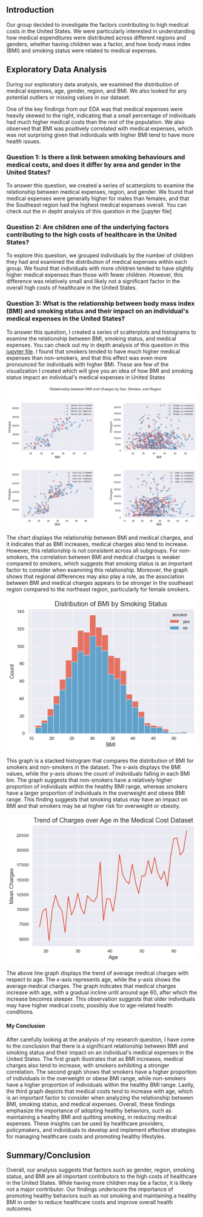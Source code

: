 ## Introduction
Our group decided to investigate the factors contributing to high medical costs in the United States. We were particularly interested in understanding how medical expenditures were distributed across different regions and genders, whether having children was a factor, and how body mass index (BMI) and smoking status were related to medical expenses.

## Exploratory Data Analysis
During our exploratory data analysis, we examined the distribution of medical expenses, age, gender, region, and BMI. We also looked for any potential outliers or missing values in our dataset.

One of the key findings from our EDA was that medical expenses were heavily skewed to the right, indicating that a small percentage of individuals had much higher medical costs than the rest of the population. We also observed that BMI was positively correlated with medical expenses, which was not surprising given that individuals with higher BMI tend to have more health issues.

### Question 1: Is there a link between smoking behaviours and medical costs, and does it differ by area and gender in the United States?
To answer this question, we created a series of scatterplots to examine the relationship between medical expenses, region, and gender. We found that medical expenses were generally higher for males than females, and that the Southeast region had the highest medical expenses overall. You can check out the in depht analysis of this question in the [jupyter file]

### Question 2: Are children one of the underlying factors contributing to the high costs of healthcare in the United States?
To explore this question, we grouped individuals by the number of children they had and examined the distribution of medical expenses within each group. We found that individuals with more children tended to have slightly higher medical expenses than those with fewer children. However, this difference was relatively small and likely not a significant factor in the overall high costs of healthcare in the United States.

### **Question 3: What is the relationship between body mass index (BMI) and smoking status and their impact on an individual's medical expenses in the United States?**
To answer this question, I created a series of scatterplots and histograms to examine the relationship between BMI, smoking status, and medical expenses. You can check out my in depth analysis of this question in this [jupyter file](/analysis/analysis3.ipynb). I found that smokers tended to have much higher medical expenses than non-smokers, and that this effect was even more pronounced for individuals with higher BMI. These are few of the visualization I created which will give you an idea of how BMI and smoking status impact an individual's medical expenses in United States



![Relationship between BMI and Charges by Sex, Smoker, and Region](/images/relationship_bw_bmi_charges.png)

The chart displays the relationship between BMI and medical charges, and it indicates that as BMI increases, medical charges also tend to increase. However, this relationship is not consistent across all subgroups. For non-smokers, the correlation between BMI and medical charges is weaker compared to smokers, which suggests that smoking status is an important factor to consider when examining this relationship. Moreover, the graph shows that regional differences may also play a role, as the association between BMI and medical charges appears to be stronger in the southeast region compared to the northeast region, particularly for female smokers.

![Distribution of BMI by smoking status](/images/distribution_of_bmi_by_smoking_status.png)

This graph is a stacked histogram that compares the distribution of BMI for smokers and non-smokers in the dataset. The x-axis displays the BMI values, while the y-axis shows the count of individuals falling in each BMI bin. The graph suggests that non-smokers have a relatively higher proportion of individuals within the healthy BMI range, whereas smokers have a larger proportion of individuals in the overweight and obese BMI range. This finding suggests that smoking status may have an impact on BMI and that smokers may be at higher risk for overweight or obesity.

![Trend of Charges over Age in the Medical Cost Dataset](/images/trend_of_charges_over_age.png)

The above line graph displays the trend of average medical charges with respect to age. The x-axis represents age, while the y-axis shows the average medical charges. The graph indicates that medical charges increase with age, with a gradual incline until around age 60, after which the increase becomes steeper. This observation suggests that older individuals may have higher medical costs, possibly due to age-related health conditions.

#### **My Conclusion**

After carefully looking at the analysis of my research question, I have come to the conclusion that there is a significant relationship between BMI and smoking status and their impact on an individual's medical expenses in the United States. The first graph illustrates that as BMI increases, medical charges also tend to increase, with smokers exhibiting a stronger correlation. The second graph shows that smokers have a higher proportion of individuals in the overweight or obese BMI range, while non-smokers have a higher proportion of individuals within the healthy BMI range. Lastly, the third graph depicts that medical costs tend to increase with age, which is an important factor to consider when analyzing the relationship between BMI, smoking status, and medical expenses.
Overall, these findings emphasize the importance of adopting healthy behaviors, such as maintaining a healthy BMI and quitting smoking, in reducing medical expenses. These insights can be used by healthcare providers, policymakers, and individuals to develop and implement effective strategies for managing healthcare costs and promoting healthy lifestyles.



## **Summary/Conclusion**
Overall, our analysis suggests that factors such as gender, region, smoking status, and BMI are all important contributors to the high costs of healthcare in the United States. While having more children may be a factor, it is likely not a major contributor. Our findings underscore the importance of promoting healthy behaviors such as not smoking and maintaining a healthy BMI in order to reduce healthcare costs and improve overall health outcomes.

